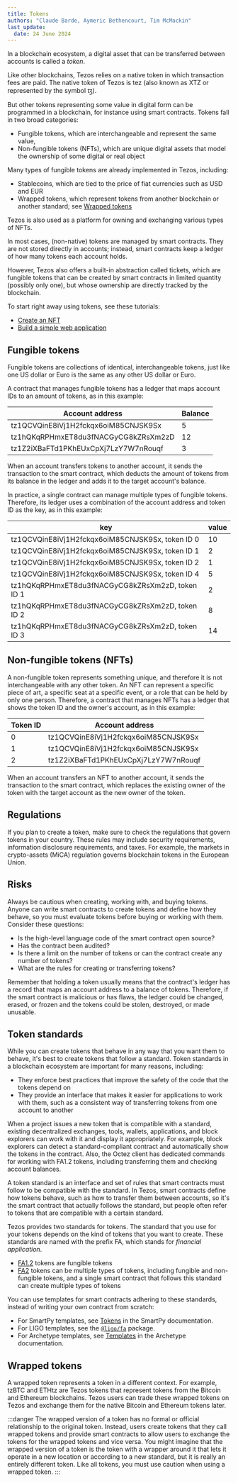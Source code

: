 ```yaml
---
title: Tokens
authors: "Claude Barde, Aymeric Bethencourt, Tim McMackin"
last_update:
  date: 24 June 2024
---
```


In a blockchain ecosystem, a digital asset that can be transferred between accounts is called a _token_.

Like other blockchains, Tezos relies on a native token in which transaction fees are paid.
The native token of Tezos is tez (also known as XTZ or represented by the symbol ꜩ).

But other tokens representing some value in digital form can be programmed in a blockchain, for instance using smart contracts.
Tokens fall in two broad categories:

- Fungible tokens, which are interchangeable and represent the same value,
- Non-fungible tokens (NFTs), which are unique digital assets that model the ownership of some digital or real object

Many types of fungible tokens are already implemented in Tezos, including:

- Stablecoins, which are tied to the price of fiat currencies such as USD and EUR
- Wrapped tokens, which represent tokens from another blockchain or another standard; see [Wrapped tokens](#wrapped-tokens)

Tezos is also used as a platform for owning and exchanging various types of NFTs.

In most cases, (non-native) tokens are managed by smart contracts.
They are not stored directly in accounts; instead, smart contracts keep a ledger of how many tokens each account holds.

However, Tezos also offers a built-in abstraction called tickets, which are fungible tokens that can be created by smart contracts in limited quantity (possibly only one), but whose ownership are directly tracked by the blockchain.

To start right away using tokens, see these tutorials:

- [Create an NFT](../tutorials/create-an-nft)
- [Build a simple web application](../tutorials/build-your-first-app)

## Fungible tokens

Fungible tokens are collections of identical, interchangeable tokens, just like one US dollar or Euro is the same as any other US dollar or Euro.

A contract that manages fungible tokens has a ledger that maps account IDs to an amount of tokens, as in this example:

Account address | Balance
--- | ---
tz1QCVQinE8iVj1H2fckqx6oiM85CNJSK9Sx | 5
tz1hQKqRPHmxET8du3fNACGyCG8kZRsXm2zD | 12
tz1Z2iXBaFTd1PKhEUxCpXj7LzY7W7nRouqf | 3

When an account transfers tokens to another account, it sends the transaction to the smart contract, which deducts the amount of tokens from its balance in the ledger and adds it to the target account's balance.

In practice, a single contract can manage multiple types of fungible tokens.
Therefore, its ledger uses a combination of the account address and token ID as the key, as in this example:

key | value
--- | ---
tz1QCVQinE8iVj1H2fckqx6oiM85CNJSK9Sx, token ID 0 | 10
tz1QCVQinE8iVj1H2fckqx6oiM85CNJSK9Sx, token ID 1 | 2
tz1QCVQinE8iVj1H2fckqx6oiM85CNJSK9Sx, token ID 2 | 1
tz1QCVQinE8iVj1H2fckqx6oiM85CNJSK9Sx, token ID 4 | 5
tz1hQKqRPHmxET8du3fNACGyCG8kZRsXm2zD, token ID 1 | 2
tz1hQKqRPHmxET8du3fNACGyCG8kZRsXm2zD, token ID 2 | 8
tz1hQKqRPHmxET8du3fNACGyCG8kZRsXm2zD, token ID 3 | 14

## Non-fungible tokens (NFTs)

A non-fungible token represents something unique, and therefore it is not interchangeable with any other token.
An NFT can represent a specific piece of art, a specific seat at a specific event, or a role that can be held by only one person.
Therefore, a contract that manages NFTs has a ledger that shows the token ID and the owner's account, as in this example:

Token ID | Account address
--- | ---
0 | tz1QCVQinE8iVj1H2fckqx6oiM85CNJSK9Sx
1 | tz1QCVQinE8iVj1H2fckqx6oiM85CNJSK9Sx
2 | tz1Z2iXBaFTd1PKhEUxCpXj7LzY7W7nRouqf

When an account transfers an NFT to another account, it sends the transaction to the smart contract, which replaces the existing owner of the token with the target account as the new owner of the token.

## Regulations

If you plan to create a token, make sure to check the regulations that govern tokens in your country.
These rules may include security requirements, information disclosure requirements, and taxes.
For example, the markets in crypto-assets (MiCA) regulation governs blockchain tokens in the European Union.

## Risks

Always be cautious when creating, working with, and buying tokens.
Anyone can write smart contracts to create tokens and define how they behave, so you must evaluate tokens before buying or working with them.
Consider these questions:

- Is the high-level language code of the smart contract open source?
- Has the contract been audited?
- Is there a limit on the number of tokens or can the contract create any number of tokens?
- What are the rules for creating or transferring tokens?

Remember that holding a token usually means that the contract's ledger has a record that maps an account address to a balance of tokens.
Therefore, if the smart contract is malicious or has flaws, the ledger could be changed, erased, or frozen and the tokens could be stolen, destroyed, or made unusable.

## Token standards

While you can create tokens that behave in any way that you want them to behave, it's best to create tokens that follow a standard.
Token standards in a blockchain ecosystem are important for many reasons, including:

- They enforce best practices that improve the safety of the code that the tokens depend on
- They provide an interface that makes it easier for applications to work with them, such as a consistent way of transferring tokens from one account to another

When a project issues a new token that is compatible with a standard, existing decentralized exchanges, tools, wallets, applications, and block explorers can work with it and display it appropriately.
For example, block explorers can detect a standard-compliant contract and automatically show the tokens in the contract.
Also, the Octez client has dedicated commands for working with FA1.2 tokens, including transferring them and checking account balances.

A token standard is an interface and set of rules that smart contracts must follow to be compatible with the standard.
In Tezos, smart contracts define how tokens behave, such as how to transfer them between accounts, so it's the smart contract that actually follows the standard, but people often refer to tokens that are compatible with a certain standard.

Tezos provides two standards for tokens.
The standard that you use for your tokens depends on the kind of tokens that you want to create.
These standards are named with the prefix FA, which stands for _financial application_.

- [FA1.2](./tokens/FA1.2) tokens are fungible tokens
- [FA2](./tokens/FA2) tokens can be multiple types of tokens, including fungible and non-fungible tokens, and a single smart contract that follows this standard can create multiple types of tokens

You can use templates for smart contracts adhering to these standards, instead of writing your own contract from scratch:

- For SmartPy templates, see [Tokens](https://smartpy.io/guides/tokens/) in the SmartPy documentation.
- For LIGO templates, see the [`@ligo/fa`](https://packages.ligolang.org/package/@ligo/fa) package.
- For Archetype templates, see [Templates](https://archetype-lang.org/docs/templates/overview/) in the Archetype documentation.

## Wrapped tokens

A wrapped token represents a token in a different context.
For example, tzBTC and ETHtz are Tezos tokens that represent tokens from the Bitcoin and Ethereum blockchains.
Tezos users can trade these wrapped tokens on Tezos and exchange them for the native Bitcoin and Ethereum tokens later.

:::danger
The wrapped version of a token has no formal or official relationship to the original token.
Instead, users create tokens that they call wrapped tokens and provide smart contracts to allow users to exchange the tokens for the wrapped tokens and vice versa.
You might imagine that the wrapped version of a token is the token with a wrapper around it that lets it operate in a new location or according to a new standard, but it is really an entirely different token.
Like all tokens, you must use caution when using a wrapped token.
:::
